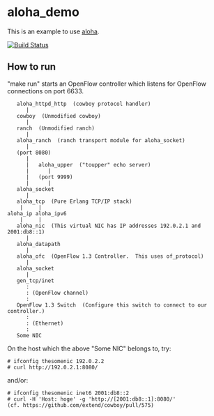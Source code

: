 aloha_demo
==========

This is an example to use [aloha](https://github.com/yamt/aloha).

[![Build Status](https://travis-ci.org/yamt/aloha_demo.png?branch=master)](https://travis-ci.org/yamt/aloha_demo)

How to run
----------

"make run" starts an OpenFlow controller which listens for OpenFlow
connections on port 6633.

       aloha_httpd_http  (cowboy protocol handler)
          |
       cowboy  (Unmodified cowboy)
          |
       ranch  (Unmodified ranch)
          |
       aloha_ranch  (ranch transport module for aloha_socket)
          |
       (port 8080)
          |
          |   aloha_upper  ("toupper" echo server)
          |      |
          |   (port 9999) 
          |      |
       aloha_socket
          |
       aloha_tcp  (Pure Erlang TCP/IP stack)
        |     |
    aloha_ip aloha_ipv6
        |     |
       aloha_nic  (This virtual NIC has IP addresses 192.0.2.1 and 2001:db8::1)
          |
       aloha_datapath
          |
       aloha_ofc  (OpenFlow 1.3 Controller.  This uses of_protocol)
          |
       aloha_socket
          |
       gen_tcp/inet
          :
          : (OpenFlow channel)
          :
       OpenFlow 1.3 Switch  (Configure this switch to connect to our controller.)
          :
          : (Ethernet)
          :
       Some NIC

On the host which the above "Some NIC" belongs to, try:

    # ifconfig thesomenic 192.0.2.2
    # curl http://192.0.2.1:8080/

and/or:

    # ifconfig thesomenic inet6 2001:db8::2
    # curl -H 'Host: hoge' -g 'http://[2001:db8::1]:8080/'
    (cf. https://github.com/extend/cowboy/pull/575)

